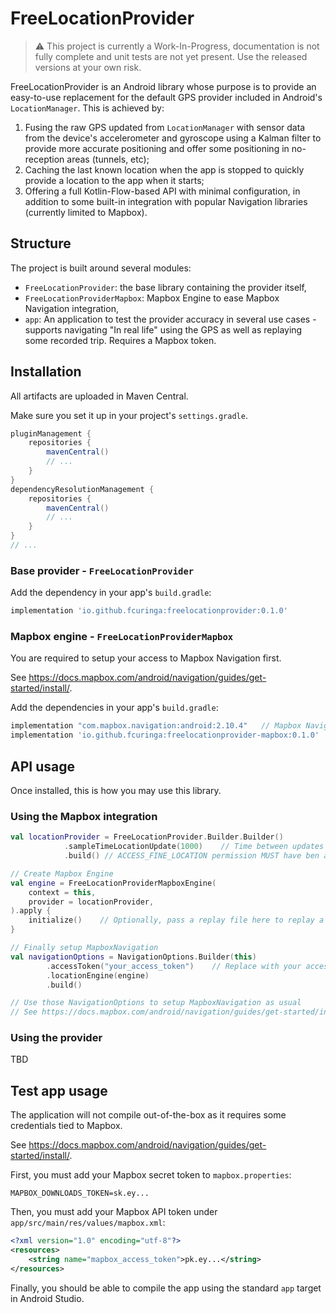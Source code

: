 # FreeLocationProvider 

> :warning: This project is currently a Work-In-Progress, documentation is not fully complete and 
> unit tests are not yet present. Use the released versions at your own risk.

FreeLocationProvider is an Android library whose purpose is to provide an easy-to-use replacement
for the default GPS provider included in Android's `LocationManager`. This is achieved by:

1. Fusing the raw GPS updated from `LocationManager` with sensor data from the device's 
   accelerometer and gyroscope using a Kalman filter to provide more accurate positioning and offer
   some positioning in no-reception areas (tunnels, etc);
2. Caching the last known location when the app is stopped to quickly provide a location to the app
   when it starts;
3. Offering a full Kotlin-Flow-based API with minimal configuration, in addition to some built-in
   integration with popular Navigation libraries (currently limited to Mapbox).

## Structure

The project is built around several modules:

- `FreeLocationProvider`: the base library containing the provider itself,
- `FreeLocationProviderMapbox`: Mapbox Engine to ease Mapbox Navigation integration,
- `app`: An application to test the provider accuracy in several use cases - supports navigating 
  "In real life" using the GPS as well as replaying some recorded trip. Requires a Mapbox token.

## Installation

All artifacts are uploaded in Maven Central.

Make sure you set it up in your project's `settings.gradle`.

```groovy
pluginManagement {
    repositories {
        mavenCentral()
        // ...
    }
}
dependencyResolutionManagement {
    repositories {
        mavenCentral()
        // ...
    }
}
// ...
```

### Base provider - `FreeLocationProvider`

Add the dependency in your app's `build.gradle`:

```groovy
implementation 'io.github.fcuringa:freelocationprovider:0.1.0'
```

### Mapbox engine - `FreeLocationProviderMapbox`

You are required to setup your access to Mapbox Navigation first.

See https://docs.mapbox.com/android/navigation/guides/get-started/install/.

Add the dependencies in your app's `build.gradle`:

```groovy
implementation "com.mapbox.navigation:android:2.10.4"   // Mapbox Navigation setup required
implementation 'io.github.fcuringa:freelocationprovider-mapbox:0.1.0'
```

## API usage

Once installed, this is how you may use this library.

### Using the Mapbox integration

```kotlin
val locationProvider = FreeLocationProvider.Builder.Builder()
            .sampleTimeLocationUpdate(1000)    // Time between updates in ms
            .build() // ACCESS_FINE_LOCATION permission MUST have ben accepted before calling

// Create Mapbox Engine
val engine = FreeLocationProviderMapboxEngine(
    context = this,
    provider = locationProvider,
).apply {
    initialize()    // Optionally, pass a replay file here to replay a trip
}

// Finally setup MapboxNavigation
val navigationOptions = NavigationOptions.Builder(this)
        .accessToken("your_access_token")    // Replace with your access token
        .locationEngine(engine)
        .build()

// Use those NavigationOptions to setup MapboxNavigation as usual
// See https://docs.mapbox.com/android/navigation/guides/get-started/initialization/
```

### Using the provider

TBD

## Test app usage

The application will not compile out-of-the-box as it requires some credentials tied to Mapbox.

See https://docs.mapbox.com/android/navigation/guides/get-started/install/.

First, you must add your Mapbox secret token to `mapbox.properties`:

```properties
MAPBOX_DOWNLOADS_TOKEN=sk.ey...
```

Then, you must add your Mapbox API token under `app/src/main/res/values/mapbox.xml`:

```xml
<?xml version="1.0" encoding="utf-8"?>
<resources>
    <string name="mapbox_access_token">pk.ey...</string>
</resources>
```

Finally, you should be able to compile the app using the standard `app` target in Android Studio.
